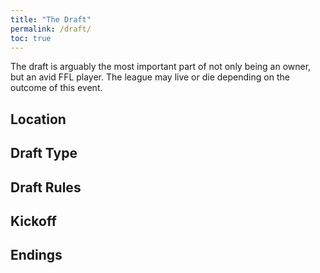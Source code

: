```yaml
---
title: "The Draft"
permalink: /draft/
toc: true
---
```


The draft is arguably the most important part of not only being an owner, but an avid FFL player. The league may live or die depending on the outcome of this event.

## Location

## Draft Type

## Draft Rules

## Kickoff

## Endings

